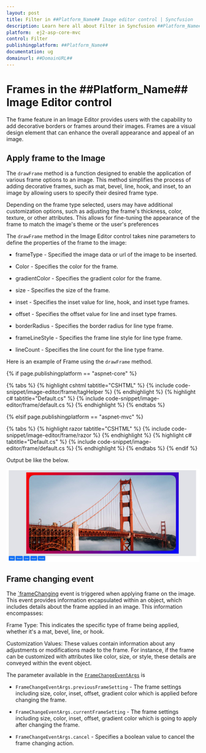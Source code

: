 ```yaml
---
layout: post
title: Filter in ##Platform_Name## Image editor control | Syncfusion
description: Learn here all about Filter in Syncfusion ##Platform_Name## Image editor control of Syncfusion Essential JS 2 and more.
platform:  ej2-asp-core-mvc
control: Filter 
publishingplatform: ##Platform_Name##
documentation: ug
domainurl: ##DomainURL##
---
```


# Frames in the ##Platform_Name## Image Editor control

The frame feature in an Image Editor provides users with the capability to add decorative borders or frames around their images. Frames are a visual design element that can enhance the overall appearance and appeal of an image.

## Apply frame to the Image

The `drawFrame` method is a function designed to enable the application of various frame options to an image. This method simplifies the process of adding decorative frames, such as mat, bevel, line, hook, and inset, to an image by allowing users to specify their desired frame type.

Depending on the frame type selected, users may have additional customization options, such as adjusting the frame's thickness, color, texture, or other attributes. This allows for fine-tuning the appearance of the frame to match the image's theme or the user's preferences

The `drawFrame` method in the Image Editor control takes nine parameters to define the properties of the frame to the image:

* frameType - Specified the image data or url of the image to be inserted.

* Color - Specifies the color for the frame.

* gradientColor - Specifies the gradient color for the frame.

* size - Specifies the size of the frame.

* inset - Specifies the inset value for line, hook, and inset type frames.

* offset - Specifies the offset value for line and inset type frames.

* borderRadius - Specifies the border radius for line type frame.

* frameLineStyle - Specifies the frame line style for line type frame.

* lineCount - Specifies the line count for the line type frame. 

Here is an example of Frame using the `drawFrame` method.

{% if page.publishingplatform == "aspnet-core" %}

{% tabs %}
{% highlight cshtml tabtitle="CSHTML" %}
{% include code-snippet/image-editor/frame/tagHelper %}
{% endhighlight %}
{% highlight c# tabtitle="Default.cs" %}
{% include code-snippet/image-editor/frame/default.cs %}
{% endhighlight %}
{% endtabs %}

{% elsif page.publishingplatform == "aspnet-mvc" %}

{% tabs %}
{% highlight razor tabtitle="CSHTML" %}
{% include code-snippet/image-editor/frame/razor %}
{% endhighlight %}
{% highlight c# tabtitle="Default.cs" %}
{% include code-snippet/image-editor/frame/default.cs %}
{% endhighlight %}
{% endtabs %}
{% endif %}

Output be like the below.

![ImageEditor Sample](images/image-editor-frame.jpg)


## Frame changing event

The [`frameChanging](https://help.syncfusion.com/cr/aspnetmvc-js2/Syncfusion.EJ2.ImageEditor.ImageEditor.html#Syncfusion_EJ2_ImageEditor_ImageEditor_FrameChange) event is triggered when applying frame on the image. This event provides information encapsulated within an object, which includes details about the frame applied in an image. This information encompasses:

Frame Type: This indicates the specific type of frame being applied, whether it's a mat, bevel, line, or hook.

Customization Values: These values contain information about any adjustments or modifications made to the frame. For instance, if the frame can be customized with attributes like color, size, or style, these details are conveyed within the event object.

The parameter available in the [`FrameChangeEventArgs`](https://help.syncfusion.com/cr/aspnetmvc-js2/Syncfusion.EJ2.ImageEditor.ImageEditor.html#Syncfusion_EJ2_ImageEditor_ImageEditor_FrameChange) is

* `FrameChangeEventArgs.previousFrameSetting` - The frame settings including size, color, inset, offset, gradient color which is applied before changing the frame.

* `FrameChangeEventArgs.currentFrameSetting` - The frame settings including size, color, inset, offset, gradient color which is going to apply after changing the frame.

* `FrameChangeEventArgs.cancel` - Specifies a boolean value to cancel the frame changing action.  